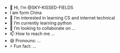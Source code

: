 - 👋 Hi, I’m @SKY-KISSED-FIELDS
-  I am form China
- 👀 I’m interested in learning CS and internet technical 
- 🌱 I’m currently learning python
- 💞️ I’m looking to collaborate on ...
- 📫 How to reach me ...
- 😄 Pronouns: ...
- ⚡ Fun fact: ...

<!---
SKY-KISSED-FIELDS/SKY-KISSED-FIELDS is a ✨ special ✨ repository because its `README.md` (this file) appears on your GitHub profile.
You can click the Preview link to take a look at your changes.
--->
